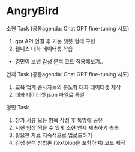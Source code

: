 # AngryBird

소현 Task (공통agenda: Chat GPT fine-tuning 시도)
1) gpt API 연결 후 기본 챗봇 형태 구현
2) 웰니스 대화 데이터셋 학습 
+ 영민이 보낸 감성 분석 코드 적용해보기..


연제 Task (공통agenda: Chat GPT fine-tuning 시도)
1) 교육 업계 종사자들의 분노형 대화 데이터셋 제작
2) 대화 데이터셋 json 파일로 통일


영민 Task
1) 참가 서류 모든 항목 작성 후 톡방에 공유
2) 시현 영상 찍을 수 있게 소현 연제 재촉하기 촉촉 
3) 필요한 자료 지속적으로 업로드하기
4) 감성 분석 방법론 (textblob을 포함하여) 코드 제작
